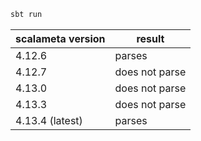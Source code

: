 ```bash
sbt run
```

| scalameta version | result         |
|-------------------|----------------|
| 4.12.6            | parses         |
| 4.12.7            | does not parse |
| 4.13.0            | does not parse |
| 4.13.3            | does not parse |
| 4.13.4 (latest)   | parses         |
